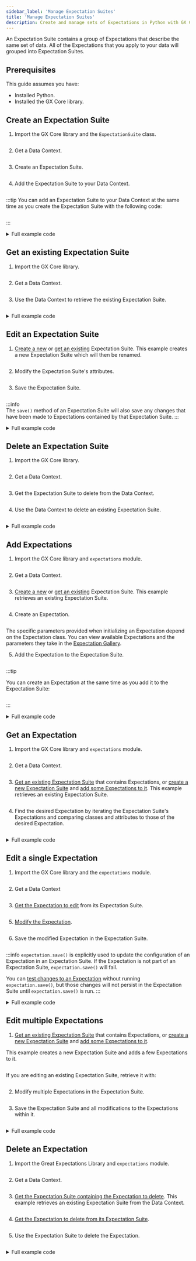 ```yaml
---
sidebar_label: 'Manage Expectation Suites'
title: 'Manage Expectation Suites'
description: Create and manage sets of Expectations in Python with GX Core.
---
```


An Expectation Suite contains a group of Expectations that describe the same set of data.  All of the Expectations that you apply to your data will grouped into Expectation Suites.

## Prerequisites

This guide assumes you have:

- Installed Python.
- Installed the GX Core library.

## Create an Expectation Suite

1. Import the GX Core library and the `ExpectationSuite` class.
  ```python name="core/expectation_suites/_examples/create_an_expectation_suite.py imports"
  ```

2. Get a Data Context.
  ```python name="core/expectation_suites/_examples/create_an_expectation_suite.py get_context"
  ```

3. Create an Expectation Suite.
  ```python name="core/expectation_suites/_examples/create_an_expectation_suite.py create Expectation Suite"
  ```

4. Add the Expectation Suite to your Data Context.
  ```python name="core/expectation_suites/_examples/create_an_expectation_suite.py add snippet to Data Context"
  ```

:::tip
You can add an Expectation Suite to your Data Context at the same time as you create the Expectation Suite with the following code:
```python name="core/expectation_suites/_examples/create_an_expectation_suite.py create and add Expectation Suite to Data Context"
```
:::

<details><summary>Full example code</summary>
<p>

```python name="core/expectation_suites/_examples/create_an_expectation_suite.py full example code"
```

</p>
</details>

## Get an existing Expectation Suite

1. Import the GX Core library.
  ```python name="core/expectation_suites/_examples/get_an_expectation_suite.py imports"
  ```

2. Get a Data Context.
  ```python name="core/expectation_suites/_examples/get_an_expectation_suite.py get_context"
  ```

3. Use the Data Context to retrieve the existing Expectation Suite.
  ```python name="core/expectation_suites/_examples/get_an_expectation_suite.py create Expectation Suite"
  ```

<details><summary>Full example code</summary>
<p>

```python name="core/expectation_suites/_examples/get_an_expectation_suite.py full example code"
```

</p>
</details>

## Edit an Expectation Suite
1. [Create a new](#create-a-new-expectation-suite) or [get an existing](#get-an-existing-expectation-suite) Expectation Suite.  This example creates a new Expectation Suite which will then be renamed.
  ```python name="core/expectation_suites/_examples/edit_an_expectation_suite.py create expectation suite"
  ```

2. Modify the Expectation Suite's attributes.
  ```python name="core/expectation_suites/_examples/edit_an_expectation_suite.py edit attribute"
  ```

3. Save the Expectation Suite.
  ```python name="core/expectation_suites/_examples/edit_an_expectation_suite.py save the Expectation"
  ```

  :::info  
  The `save()` method of an Expectation Suite will also save any changes that have been made to Expectations contained by that Expectation Suite.
  :::

<details><summary>Full example code</summary>
<p>

```python name="core/expectation_suites/_examples/edit_an_expectation_suite.py full example code"
```

</p>
</details>

## Delete an Expectation Suite

1. Import the GX Core library.
  ```python name="core/expectation_suites/_examples/delete_an_expectation_suite.py imports"
  ```

2. Get a Data Context.
  ```python name="core/expectation_suites/_examples/delete_an_expectation_suite.py get_context"
  ```

3. Get the Expectation Suite to delete from the Data Context.
  ```python name="core/expectation_suites/_examples/delete_an_expectation_suite.py get Expectation Suite"
  ```

4. Use the Data Context to delete an existing Expectation Suite.
  ```python name="core/expectation_suites/_examples/delete_an_expectation_suite.py delete Expectation Suite"
  ```

<details><summary>Full example code</summary>
<p>

```python name="core/expectation_suites/_examples/delete_an_expectation_suite.py full example code"
```

</p>
</details>

## Add Expectations

1. Import the GX Core library and `expectations` module.

  ```python name="core/expectation_suites/_examples/add_expectations_to_an_expectation_suite.py imports"
  ```

2. Get a Data Context.

  ```python name="core/expectation_suites/_examples/add_expectations_to_an_expectation_suite.py get_context"
  ```

3. [Create a new](#create-a-new-expectation-suite) or [get an existing](#get-an-existing-expectation-suite) Expectation Suite.  This example retrieves an existing Expectation Suite.

  ```python name="core/expectation_suites/_examples/add_expectations_to_an_expectation_suite.py get_suite"
  ```

4. Create an Expectation.

  ```python name="core/expectation_suites/_examples/add_expectations_to_an_expectation_suite.py create an Expectation"
  ```

  The specific parameters provided when initializing an Expectation depend on the Expectation class.  You can view available Expectations and the parameters they take in the [Expectation Gallery](https://greatexpectations.io/expectations).


5. Add the Expectation to the Expectation Suite.
  ```python name="core/expectation_suites/_examples/add_expectations_to_an_expectation_suite.py add an Expectation to an Expectation Suite"
  ```
  :::tip 
  
  You can create an Expectation at the same time as you add it to the Expectation Suite:

  ```python name="core/expectation_suites/_examples/add_expectations_to_an_expectation_suite.py create and add an Expectation"
  ```
  
  :::

<details><summary>Full example code</summary>
<p>

```python name="core/expectation_suites/_examples/add_expectations_to_an_expectation_suite.py full example code"
```

</p>
</details>

## Get an Expectation

1. Import the GX Core library and `expectations` module.

  ```python name="core/expectation_suites/_examples/get_a_specific_expectation_from_an_expectation_suite.py imports"
  ```

2. Get a Data Context.

  ```python name="core/expectation_suites/_examples/get_a_specific_expectation_from_an_expectation_suite.py get_context"
  ```

3. [Get an existing Expectation Suite](#get-an-existing-expectation-suite) that contains Expectations, or [create a new Expectation Suite](#create-a-new-expectation-suite) and [add some Expectations to it](#add-expectations-to-an-expectation-suite).  This example retrieves an existing Expectation Suite.
  ```python name="core/expectation_suites/_examples/get_a_specific_expectation_from_an_expectation_suite.py retrieve Expectation Suite"
  ```

4. Find the desired Expectation by iterating the Expectation Suite's Expectations and comparing classes and attributes to those of the desired Expectation.
  ```python name="core/expectation_suites/_examples/get_a_specific_expectation_from_an_expectation_suite.py retrieve expectation"
  ```

<details><summary>Full example code</summary>
<p>

```python name="core/expectation_suites/_examples/get_a_specific_expectation_from_an_expectation_suite.py full example code"
```

</p>
</details>

## Edit a single Expectation

1. Import the GX Core library and the `expectations` module.
  ```python name="core/expectation_suites/_examples/get_a_specific_expectation_from_an_expectation_suite.py imports"
  ```

2. Get a Data Context
  ```python name="core/expectation_suites/_examples/edit_a_single_expectation.py get data context"
  ```

3. [Get the Expectation to edit](#get-a-specific-expectation-from-an-expectation-suite) from its Expectation Suite.
  ```python name="core/expectation_suites/_examples/edit_a_single_expectation.py get expectation to edit"
  ```

5. [Modify the Expectation](/core/expectations/manage_expectations.md#modify-an-expectation).
  ```python name="core/expectation_suites/_examples/edit_a_single_expectation.py edit attribute"
  ```

6. Save the modified Expectation in the Expectation Suite.
  ```python name="core/expectation_suites/_examples/edit_a_single_expectation.py save the Expectation"
  ```
  :::info
  `expectation.save()` is explicitly used to update the configuration of an Expectation in an Expectation Suite.  If the Expectation is not part of an Expectation Suite, `expectation.save()` will fail.
  
  You can [test changes to an Expectation](/core/expectations/manage_expectations.md#test-an-expectation) without running `expectation.save()`, but those changes will not persist in the Expectation Suite until `expectation.save()` is run.
  :::

<details><summary>Full example code</summary>
<p>

```python name="core/expectation_suites/_examples/edit_a_single_expectation.py full example code"
```

</p>
</details>

## Edit multiple Expectations

1. [Get an existing Expectation Suite](#get-an-existing-expectation-suite) that contains Expectations, or [create a new Expectation Suite](#create-a-new-expectation-suite) and [add some Expectations to it](#add-expectations-to-an-expectation-suite). 

  This example creates a new Expectation Suite and adds a few Expectations to it.
  ```python name="core/expectation_suites/_examples/edit_all_expectations_in_an_expectation_suite.py create and populate Expectation Suite"
  ```

  If you are editing an existing Expectation Suite, retrieve it with:
  ```python name="core/expectation_suites/_examples/edit_all_expectations_in_an_expectation_suite.py get Expectation Suite"
  ```

2. Modify multiple Expectations in the Expectation Suite.
  ```python name="core/expectation_suites/_examples/edit_all_expectations_in_an_expectation_suite.py modify Expectations"
  ```

3. Save the Expectation Suite and all modifications to the Expectations within it.
  ```python name="core/expectation_suites/_examples/edit_all_expectations_in_an_expectation_suite.py save Expectation Suite"
  ```

<details><summary>Full example code</summary>
<p>

```python name="core/expectation_suites/_examples/edit_all_expectations_in_an_expectation_suite.py full example code"
```

</p>
</details>

## Delete an Expectation

1. Import the Great Expectations Library and `expectations` module.
  ```python name="core/expectation_suites/_examples/delete_an_expectation_in_an_expectation_suite.py imports"
  ```

2. Get a Data Context.
  ```python name="core/expectation_suites/_examples/delete_an_expectation_in_an_expectation_suite.py get context"
  ```

3. [Get the Expectation Suite containing the Expectation to delete](#get-an-existing-expectation-suite).  This example retrieves an existing Expectation Suite from the Data Context.
  ```python name="core/expectation_suites/_examples/delete_an_expectation_in_an_expectation_suite.py get Expectation Suite"
  ```

4. [Get the Expectation to delete from its Expectation Suite](#get-a-specific-expectation-from-an-expectation-suite).
  ```python name="core/expectation_suites/_examples/delete_an_expectation_in_an_expectation_suite.py get Expectation"
  ```

5. Use the Expectation Suite to delete the Expectation.
  ```python name="core/expectation_suites/_examples/delete_an_expectation_in_an_expectation_suite.py delete the Expectation"
  ```

<details><summary>Full example code</summary>
<p>

```python name="core/expectation_suites/_examples/delete_an_expectation_in_an_expectation_suite.py full example code"
```

</p>
</details>
